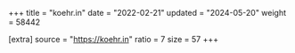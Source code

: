 +++
title = "koehr.in"
date = "2022-02-21"
updated = "2024-05-20"
weight = 58442

[extra]
source = "https://koehr.in"
ratio = 7
size = 57
+++
